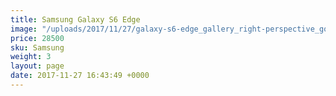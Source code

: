 ```yaml
---
title: Samsung Galaxy S6 Edge
image: "/uploads/2017/11/27/galaxy-s6-edge_gallery_right-perspective_gold.png"
price: 28500
sku: Samsung
weight: 3
layout: page
date: 2017-11-27 16:43:49 +0000
---
```

